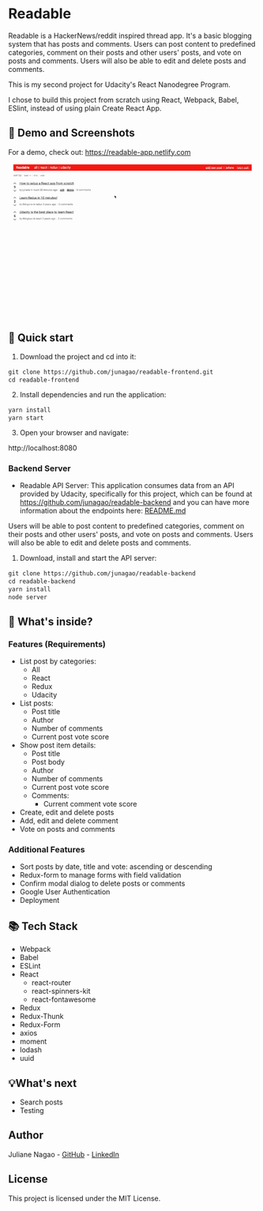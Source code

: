 # Readable

Readable is a HackerNews/reddit inspired thread app. It's a basic blogging system that has posts and comments. Users can post content to predefined categories, comment on their posts and other users' posts, and vote on posts and comments. Users will also be able to edit and delete posts and comments.

This is my second project for Udacity's React Nanodegree Program.

I chose to build this project from scratch using React, Webpack, Babel, ESlint, instead of using plain Create React App.

## 👀 Demo and Screenshots

For a demo, check out: https://readable-app.netlify.com

![readable-gif](./src/assets/images/readable-preview.gif)

## 🚀 Quick start

1. Download the project and cd into it:

```
git clone https://github.com/junagao/readable-frontend.git
cd readable-frontend
```

2. Install dependencies and run the application:

```
yarn install
yarn start
```

3. Open your browser and navigate:

  http://localhost:8080

### Backend Server

* Readable API Server: This application consumes data from an API provided by Udacity, specifically for this project, which can be found at https://github.com/junagao/readable-backend and you can have more information about the endpoints here: [README.md](https://github.com/junagao/readable-backend/tree/master/api-server)

Users will be able to post content to predefined categories, comment on their posts and other users' posts, and vote on posts and comments. Users will also be able to edit and delete posts and comments.

1. Download, install and start the API server:

```
git clone https://github.com/junagao/readable-backend
cd readable-backend
yarn install
node server
```

## 🧐 What's inside?

### Features (Requirements)

* List post by categories:
  * All
  * React
  * Redux
  * Udacity
* List posts:
  * Post title
  * Author
  * Number of comments
  * Current post vote score
* Show post item details:
  * Post title
  * Post body
  * Author
  * Number of comments
  * Current post vote score
  * Comments:
    * Current comment vote score
* Create, edit and delete posts
* Add, edit and delete comment
* Vote on posts and comments


### Additional Features

* Sort posts by date, title and vote: ascending or descending
* Redux-form to manage forms with field validation
* Confirm modal dialog to delete posts or comments
* Google User Authentication
* Deployment

## 📚 Tech Stack

* Webpack
* Babel
* ESLint
* React
  * react-router
  * react-spinners-kit
  * react-fontawesome
* Redux
* Redux-Thunk
* Redux-Form
* axios
* moment
* lodash
* uuid

## 💡What's next

* Search posts
* Testing

## Author

Juliane Nagao - [GitHub](https://github.com/junagao) - [LinkedIn](https://www.linkedin.com/in/junagao/)

## License

This project is licensed under the MIT License.